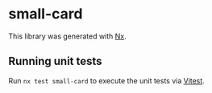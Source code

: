 # small-card

This library was generated with [Nx](https://nx.dev).

## Running unit tests

Run `nx test small-card` to execute the unit tests via [Vitest](https://vitest.dev/).
